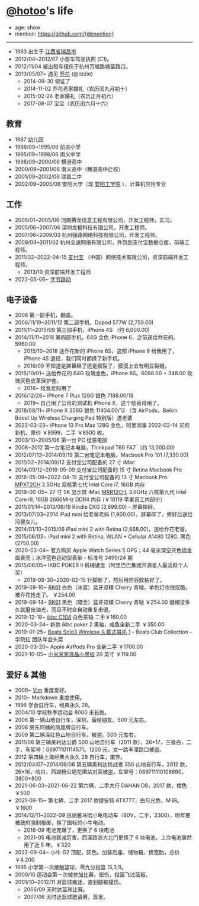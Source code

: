 # [@hotoo](https://hotoo.github.io/)'s life

- age: show
- mention: https://github.com/{@mention}

----

- 1983 出生于 [江西省瑞昌市](http://baike.baidu.com/subview/15120/5666887.htm)
- 2012/04~2012/07 小型车驾驶执照 (C1)。
- 2012/11/04 被出租车撞伤于杭州万塘路塘苗路口。
- 2013/05/07~ 遇见 [乔花](http://sunsetsunrising.com/) (@lizzie)
  - 2014-09-30 领证了
  - 2014-11-02 乔花老家婚礼（农历闰九月初十）
  - 2015-02-24 老家婚礼（农历正月初六）
  - 2017-08-07 宝宝（农历闰六月十六）

## 教育

- 1987 幼儿园
- 1988/09~1995/06 前进小学
- 1995/09~1998/06 南义中学
- 1998/09~2000/06 横港高中
- 2000/09~2001/06 南义高中（横港高中迁校）
- 2001/09~2002/06 瑞昌二中
- 2002/09~2005/06 安阳大学（现 [安阳工学院](http://www.ayit.edu.cn/) ），计算机应用专业

## 工作

- 2005/01~2005/06 河南腾龙信息工程有限公司，开发工程师，实习。
- 2005/06~2007/06 深圳龙极科技有限公司，开发工程师。
- 2007/06~2009/03 杭州强路网络科技有限公司，开发工程师。
- 2009/04~2011/02 杭州全速网络有限公司，外包到支付宝数据仓库，前端工程师。
- 2011/02~2022-04-15 [支付宝](https://www.alipay.com/) （中国）网络技术有限公司，资深前端开发工程师。
  - 2013/10 资深前端开发工程师
- 2022-05-06~ [字节跳动](https://www.bytedance.com/)

## 电子设备

- 2006 第一部手机，翻盖。
- 2006/11/19~2011/12 第二部手机，Dopod 577W (2,750.00)
- 2011/11~2015/09 第三部手机，iPhone 4S （约 6,000.00)
- 2014/11/11~2018 第四部手机，64G 金色 iPhone 6，之前送给乔花的。5960.00
  - 2015/10~2018 送乔花新的 iPhone 6S，这部 iPhone 6 给我用了，iPhone 4S 退役，我们同时都换了新手机。
  - 2016/09 不知道是屏幕碎了还是膜裂了，膜摸上去有明显裂缝。
- 2015/10/01~ 送给乔花的 64G 玫瑰金色，iPhone 6S。6088.00 + 348.00 玫瑰灰色皮革保护套。
  - 2018~ 给我老妈用了
- 2016/12/28~ iPhone 7 Plus 128G 银色 7188.00/18
  - 2019~ 自己用了公司的测试机 iPhone X，这个给岳母用了。
- 2018/08/11~ iPhone X 256G 银色 11404.00/12 （含 AirPods，Belkin Boost Up Wireless Charging Pad 特别版）送老婆
- 2022-03-23~ iPhone 13 Pro Max 128G 金色，阿里同事 2022-02-14 买的新机，原价 ￥8999，二手 ￥8500 收。
- 2003/10~2005/06 第一台 PC 组装电脑
- 2008~2012 第一台笔记本电脑，Thinkpad T60 FA7 （约 13,000.00)
- 2012/07/13~2014/09/19 第二台笔记本电脑，Macbook Pro 101 (7,330.00)
- 2011/02~2014/09/12 支付宝公司配备的 27 寸 iMac
- 2014/09/12~2018-05-09 支付宝公司配备的 15 寸 Retina Macbook Pro
- 2018-05-09~2022-04-15 支付宝公司配备的 13 寸 Macbook Pro [MPXT2CH](https://www.apple.com/cn/shop/buy-mac/macbook-pro/MPXT2CH/A#) 2.5GHz 双核第七代 Intel Core i7, 16GB 内存
- 2019-06-05~ 27 寸 5K 显示屏 iMac [MRR12CH](https://www.apple.com/cn/shop/buy-mac/imac/MRR12CH/A#), 3.6GHz 八核第九代 Intel Core i9, 16GB 2666MHz DDR4 内存 (￥19119 苹果员工内部价）
- 2011/01/14~2013/06/19 Kindle DXG (3,699.00) - 屏幕摔碎。
- 2013/07/03~2014 iPad mini 给老爸老妈 (1,900.00)，屏幕碎了，修好后送给冯健女儿。
- 2014/01/10~2015/06 iPad mini 2 with Retina (2,668.00)，送给乔花老爸。
- 2015/06/03~ iPad mini 2 with Retina, WLAN + Cellular A1490 128G, 黑色 (2750.00)
- 2020-03-04~ 官方购买 Apple Watch Series 5 GPS；44 毫米深空灰色铝金属表壳；冰洋蓝色运动型表带 - 标准号 3499/24 期
- 2015/06/05~ IKBC POKER II 机械键盘（阿里巴巴集团开源星人最活跃个人奖）
  - 2019-08-30~2020-02-15 针脚断了，然后用热容胶粘好了。
- 2019-09-10~ [RK61](https://www.rkgaming.com/) 白色（冰蓝）蓝牙双模 Cherry 青轴，单色灯也很炫酷，被乔花抢走了。 ￥254.00
- 2019-09-14~ [RK61](https://www.rkgaming.com/) 黑色（暗金）蓝牙双模 Cherry 青轴 ￥254.00 键帽没多久就磨出油光，而且不时会自动重复击键。
- 2019-12-18~ [ikbc C104](http://www.ikbc.com.cn/prod_view.aspx?TypeId=27&Id=198&FId=t3:27:3) 白色茶轴 二手￥160.00
- 2020-03-24~ 新款 ikbc poker 2 黑轴，咸鱼全新二手 ￥350.00
- 2019-01-25~ [Beats Solo3 Wireless 头戴式耳机](https://www.apple.com.cn/shop/product/MX452PA/A) [1](https://www.apple.com/cn/shop/product/MV8T2PA/A) - Beats Club Collection – 学院红 团队年会头奖
- 2020-03-20~ Apple AirPods Pro 全新二手 ￥1700.00
- 2021-10-05~ [小米米家液晶小黑板](https://www.mi.com/buy/detail?product_id=10550) 20 英寸 ￥119.00

## 爱好 & 其他

- 2009~ [Vim](http://www.vim.org/) 重度爱好。
- 2010~ Markdown 重度使用。
- 1996 学会自行车，经典永久 28。
- 2004/10 学校秋季运动会 8000 米长跑。
- 2006 第一辆山地自行车，深圳，留给朋友。500 元左右。
- 2008 房东阿姨的凤凰牌自行车。
- 2009 第二辆深红色山地自行车，被盗。500 元左右。
- 2011/06 第三辆美利达公爵 500 山地自行车（2011 款），26*17，三极白，二手，车架号：06971101114571。1200 元，文一路丰潭路口被盗。
- 2012 第四辆上海经典大永久 28 自行车，废弃。
- 2012/04/07~2014/09/06 第五辆美利达挑战者 350 山地自行车，2012 款，26*16，哈白，西湖杨公堤花圃站对面被盗，车架号：069711110108690。3800+800
- 2021-06-03~2021-06-22 第六辆，二手大行 DAHAN D8，2017 款，橙色 ￥500
- 2021-06-15~ 第七辆，二手 2017 款捷安特 ATX777，白月光色，M 码。￥1600
- 2014/12/11~2022-09 迅驰雅马哈小龟电动车（60V，二手，2300），明年要被政府强制报废，换了国标的小牛电动。
  - 2016-09 电池充爆了，更换了 6 块电池
  - 2021-05 电池衰减厉害，西溪路浙大北门更换了 6 块电池。上次电池居然用了近 5 年。￥320
- 2022-09-04~ 小牛 G2 顶配，灰色。加装后座、储物箱、换宽胎，总价 ￥4,200
- 1995 小学第一次接触篮球，零九分投篮 (5,3,1)。
- 2000/10 运动会第一次被参加比赛，扭伤，投篮飞过篮板。
- 2001/10~2012/11 对篮球痴迷，直到腿被撞伤。
  - 2006/09 天时达篮球比赛。
  - 2007/06 天时达篮球邀请赛，首发。
